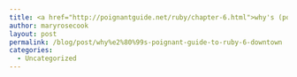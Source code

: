 ```yaml
---
title: <a href="http://poignantguide.net/ruby/chapter-6.html">why's (poignant) guide to ruby - Downtown</a>
author: maryrosecook
layout: post
permalink: /blog/post/why%e2%80%99s-poignant-guide-to-ruby-6-downtown
categories:
  - Uncategorized
---
```

